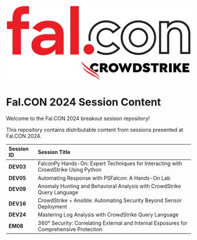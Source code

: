 ![CrowdStrike FalconPy](asset/fal.con-logo.svg)
# Fal.CON 2024 Session Content
Welcome to the Fal.CON 2024 breakout sesison repository!

This repository contains distributable content from sessions presented at Fal.CON 2024.

| Session ID | Session Title |
| :-- | :-- |
| __DEV03__ | FalconPy Hands-On: Expert Techniques for Interacting with CrowdStrike Using Python |
| __DEV05__ | Automating Response with PSFalcon: A Hands-On Lab |
| __DEV09__ | Anomaly Hunting and Behavioral Analysis with CrowdStrike Query Language |
| __DEV16__ | CrowdStrike + Ansible: Automating Security Beyond Sensor Deployment |
| __DEV24__ | Mastering Log Analysis with CrowdStrike Query Language |
| __EM08__ | 360° Security: Correlating External and Internal Exposures for Comprehensive Protection |
